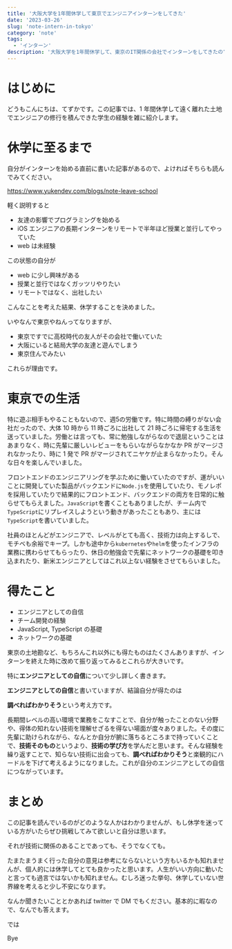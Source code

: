 ```yaml
---
title: '大阪大学を1年間休学して東京でエンジニアインターンをしてきた'
date: '2023-03-26'
slug: 'note-intern-in-tokyo'
category: 'note'
tags:
  - 'インターン'
description: '大阪大学を1年間休学して、東京のIT関係の会社でインターンをしてきたので記事にします。自分の技術力を向上させるのが目的でしたが結果として就活にもつながったのでそこについても触れます。'
---
```


# はじめに

どうもこんにちは、てずかです。この記事では、1 年間休学して遠く離れた土地でエンジニアの修行を積んできた学生の経験を雑に紹介します。

# 休学に至るまで

自分がインターンを始める直前に書いた記事があるので、よければそちらも読んでみてください。

https://www.yukendev.com/blogs/note-leave-school

軽く説明すると

- 友達の影響でプログラミングを始める
- iOS エンジニアの長期インターンをリモートで半年ほど授業と並行してやっていた
- web は未経験

この状態の自分が

- web に少し興味がある
- 授業と並行ではなくガッツリやりたい
- リモートではなく、出社したい

こんなことを考えた結果、休学することを決めました。

いやなんで東京やねんってなりますが、

- 東京ですでに高校時代の友人がその会社で働いていた
- 大阪にいると結局大学の友達と遊んでしまう
- 東京住んでみたい

これらが理由です。

# 東京での生活

特に遊ぶ相手もやることもないので、週5の労働です。特に時間の縛りがない会社だったので、大体 10 時から 11 時ごろに出社して 21 時ごろに帰宅する生活を送っていました。労働とは言っても、常に勉強しながらなので退屈ということはあまりなく、時に先輩に厳しいレビューをもらいながらなかなか PR がマージされなかったり、時に 1 発で PR がマージされてニヤケが止まらなかったり。そんな日々を楽しんでいました。

フロントエンドのエンジニアリングを学ぶために働いていたのですが、運がいいことに開発していた製品がバックエンドに`Node.js`を使用していたり、モノレポを採用していたりで結果的にフロントエンド、バックエンドの両方を日常的に触らせてもらえました。`JavaScript`を書くこともありましたが、チーム内で`TypeScript`にリプレイスしようという動きがあったこともあり、主には`TypeScript`を書いていました。

社員のほとんどがエンジニアで、レベルがとても高く、技術力は向上するしで、モチベも余裕でキープ。しかも途中から`kubernetes`や`helm`を使ったインフラの業務に携わらせてもらったり、休日の勉強会で先輩にネットワークの基礎を叩き込まれたり、新米エンジニアとしてはこれ以上ない経験をさせてもらいました。

# 得たこと


- エンジニアとしての自信
- チーム開発の経験
- JavaScript, TypeScript の基礎
- ネットワークの基礎

東京の土地勘など、もちろんこれ以外にも得たものはたくさんありますが、インターンを終えた時に改めて振り返ってみるとこれらが大きいです。

特に**エンジニアとしての自信**について少し詳しく書きます。

**エンジニアとしての自信**と書いていますが、結論自分が得たのは

**調べればわかりそう**という考え方です。

長期間レベルの高い環境で業務をこなすことで、自分が触ったことのない分野や、得体の知れない技術を理解せざるを得ない場面が度々ありました。その度に先輩に助けられながら、なんとか自分が腑に落ちるところまで持っていくことで、**技術そのもの**というより、**技術の学び方**を学んだと思います。そんな経験を繰り返すことで、知らない技術に出会っても、**調べればわかりそう**と楽観的にハードルを下げて考えるようになりました。これが自分のエンジニアとしての自信につながっています。

# まとめ

この記事を読んでいるのがどのような人かはわかりませんが、もし休学を迷っている方がいたらぜひ挑戦してみて欲しいと自分は思います。

それが技術に関係のあることであっても、そうでなくても。

たまたまうまく行った自分の意見は参考にならないという方もいるかも知れませんが、個人的には休学してとても良かったと思います。人生がいい方向に動いたと言っても過言ではないかも知れません。むしろ迷った挙句、休学していない世界線を考えると少し不安になります。

なんか聞きたいこととかあれば twitter で DM でもください。基本的に暇なので、なんでも答えます。

では

Bye
